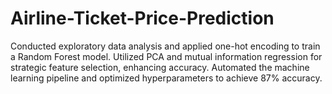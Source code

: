# Airline-Ticket-Price-Prediction

Conducted exploratory data analysis and applied one-hot encoding to train a Random Forest model. Utilized PCA and mutual information regression for strategic feature selection, enhancing accuracy. Automated the machine learning pipeline and optimized hyperparameters to achieve 87% accuracy.
